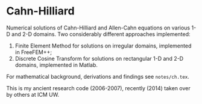Cahn-Hilliard
=============

Numerical solutions of Cahn-Hilliard and Allen-Cahn equations
on various 1-D and 2-D domains.
Two considerably different approaches implemented:

1. Finite Element Method for solutions on irregular domains, implemented in FreeFEM++;
1. Discrete Cosine Transform for solutions on rectangular 1-D and 2-D domains, implemented in Matlab.

For mathematical background, derivations and findings see `notes/ch.tex`.

This is my ancient research code (2006-2007),
recently (2014) taken over by others at ICM UW.
